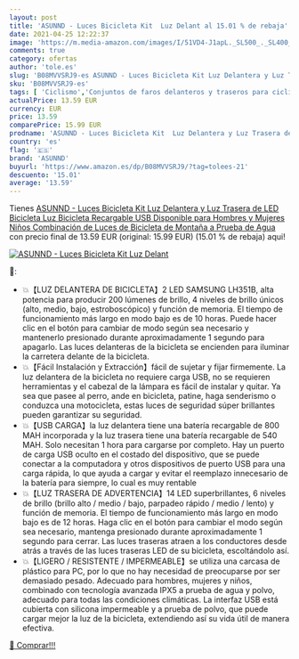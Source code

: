 ```yaml
---
layout: post
title: 'ASUNND - Luces Bicicleta Kit  Luz Delant al 15.01 % de rebaja'
date: 2021-04-25 12:22:37
image: 'https://m.media-amazon.com/images/I/51VD4-J1apL._SL500_._SL400_.jpg'
comments: true
category: ofertas
author: 'tole.es'
slug: 'B08MVVSRJ9-es ASUNND - Luces Bicicleta Kit Luz Delantera y Luz Trasera...'
sku: 'B08MVVSRJ9-es'
tags: [ 'Ciclismo','Conjuntos de faros delanteros y traseros para ciclismo','Deportes y aire libre','Luces y reflectores de ciclismo','Ropa y equipo para deportes','asunnd','bicicleta', ]
actualPrice: 13.59 EUR
currency: EUR
price: 13.59
comparePrice: 15.99 EUR
prodname: 'ASUNND - Luces Bicicleta Kit  Luz Delantera y Luz Trasera de LED Bicicleta  Luz Bicicleta Recargable USB  Disponible para Hombres y Mujeres Niños  Combinación de Luces de Bicicleta de Montaña a Prueba de Agua'
country: 'es'
flag: '🇪🇸'
brand: 'ASUNND'
buyurl: 'https://www.amazon.es/dp/B08MVVSRJ9/?tag=tolees-21'
descuento: '15.01'
average: '13.59'
---
```


Tienes [ASUNND - Luces Bicicleta Kit  Luz Delantera y Luz Trasera de LED Bicicleta  Luz Bicicleta Recargable USB  Disponible para Hombres y Mujeres Niños  Combinación de Luces de Bicicleta de Montaña a Prueba de Agua](https://www.amazon.es/dp/B08MVVSRJ9/?tag=tolees-21) con precio final de  13.59 EUR (original: 15.99 EUR) (15.01 %  de rebaja) aqui!

[![ASUNND - Luces Bicicleta Kit  Luz Delant](https://m.media-amazon.com/images/I/51VD4-J1apL._SL500_._SL400_.jpg)](https://www.amazon.es/dp/B08MVVSRJ9/?tag=tolees-21)

🔎:

- 💥【LUZ DELANTERA DE BICICLETA】2 LED SAMSUNG LH351B, alta potencia para producir 200 lúmenes de brillo, 4 niveles de brillo únicos (alto, medio, bajo, estroboscópico) y función de memoria. El tiempo de funcionamiento más largo en modo bajo es de 10 horas. Puede hacer clic en el botón para cambiar de modo según sea necesario y mantenerlo presionado durante aproximadamente 1 segundo para apagarlo. Las luces delanteras de la bicicleta se encienden para iluminar la carretera delante de la bicicleta.
- 💥【Fácil Instalación y Extracción】fácil de sujetar y fijar firmemente. La luz delantera de la bicicleta no requiere carga USB, no se requieren herramientas y el cabezal de la lámpara es fácil de instalar y quitar. Ya sea que pasee al perro, ande en bicicleta, patine, haga senderismo o conduzca una motocicleta, estas luces de seguridad súper brillantes pueden garantizar su seguridad.
- 💥【USB CARGA】la luz delantera tiene una batería recargable de 800 MAH incorporada y la luz trasera tiene una batería recargable de 540 MAH. Solo necesitan 1 hora para cargarse por completo. Hay un puerto de carga USB oculto en el costado del dispositivo, que se puede conectar a la computadora y otros dispositivos de puerto USB para una carga rápida, lo que ayuda a cargar y evitar el reemplazo innecesario de la batería para siempre, lo cual es muy rentable
- 💥【LUZ TRASERA DE ADVERTENCIA】14 LED superbrillantes, 6 niveles de brillo (brillo alto / medio / bajo, parpadeo rápido / medio / lento) y función de memoria. El tiempo de funcionamiento más largo en modo bajo es de 12 horas. Haga clic en el botón para cambiar el modo según sea necesario, mantenga presionado durante aproximadamente 1 segundo para cerrar. Las luces traseras atraen a los conductores desde atrás a través de las luces traseras LED de su bicicleta, escoltándolo así.
- 💥【LIGERO / RESISTENTE / IMPERMEABLE】se utiliza una carcasa de plástico para PC, por lo que no hay necesidad de preocuparse por ser demasiado pesado. Adecuado para hombres, mujeres y niños, combinado con tecnología avanzada IPX5 a prueba de agua y polvo, adecuado para todas las condiciones climáticas. La interfaz USB está cubierta con silicona impermeable y a prueba de polvo, que puede cargar mejor la luz de la bicicleta, extendiendo así su vida útil de manera efectiva.

[🛒 Comprar!!!](https://www.amazon.es/dp/B08MVVSRJ9/?tag=tolees-21)
